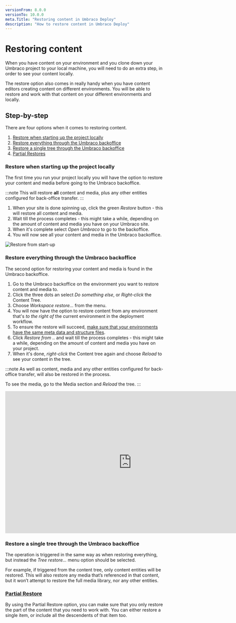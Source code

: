 ```yaml
---
versionFrom: 8.0.0
versionTo: 10.0.0
meta.Title: "Restoring content in Umbraco Deploy"
description: "How to restore content in Umbraco Deploy"
---
```


# Restoring content

When you have content on your environment and you clone down your Umbraco project to your local machine, you will need to do an extra step, in order to see your content locally.

The restore option also comes in really handy when you have content editors creating content on different environments. You will be able to restore and work with that content on your different environments and locally.

## Step-by-step

There are four options when it comes to restoring content.

1. [Restore when starting up the project locally](#restore-when-starting-up-the-project-locally)
2. [Restore everything through the Umbraco backoffice](#restore-everything-through-the-umbraco-backoffice)
3. [Restore a single tree through the Umbraco backoffice](#restore-a-single-tree-through-the-umbraco-backoffice)
4. [Partial Restores](Partial-Restore)

### Restore when starting up the project locally

The first time you run your project locally you will have the option to restore your content and media before going to the Umbraco backoffice.

:::note
This will restore **all** content and media, plus any other entities configured for back-office transfer.
:::

1. When your site is done spinning up, click the green *Restore* button - this will restore all content and media.
2. Wait till the process completes - this might take a while, depending on the amount of content and media you have on your Umbraco site.
3. When it's complete select *Open Umbraco* to go to the backoffice.
4. You will now see all your content and media in the Umbraco backoffice.

![Restore from start-up](images/Normal-Restore.gif)

### Restore everything through the Umbraco backoffice

The second option for restoring your content and media is found in the Umbraco backoffice.

1. Go to the Umbraco backoffice on the environment you want to restore content and media to.
2. Click the three dots an select *Do something else*, or *Right-click* the Content Tree.
3. Choose *Workspace restore...* from the menu.
4. You will now have the option to restore content from any environment that's *to the right of* the current environment in the deployment workflow.
5. To ensure the restore will succeed, [make sure that your environments have the same meta data and structure files](../Deploying-Changes).
6. Click *Restore from ..* and wait till the process completes - this might take a while, depending on the amount of content and media you have on your project.
7. When it's done, *right-click* the Content tree again and choose *Reload* to see your content in the tree.

:::note
As well as content, media and any other entities configured for back-office transfer, will also be restored in the process.

To see the media, go to the Media section and *Reload* the tree.
:::

<iframe width="800" height="450" title="Umbraco Deploy - Content transfer and restore" src="https://www.youtube.com/embed/poRzuBB11pc?rel=0" frameborder="0" allow="autoplay; encrypted-media" allowfullscreen></iframe>

### Restore a single tree through the Umbraco backoffice

The operation is triggered in the same way as when restoring everything, but instead the *Tree restore...* menu option should be selected.

For example, if triggered from the content tree, only content entities will be restored.  This will also restore any media that’s referenced in that content, but it won’t attempt to restore the full media library, nor any other entities.

### [Partial Restore](Partial-Restore)

By using the Partial Restore option, you can make sure that you only restore the part of the content that you need to work with.  You can either restore a single item, or include all the descendents of that item too.
